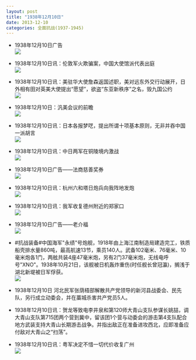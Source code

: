 ```yaml
---
layout: post
title: "1938年12月10日"
date: 2013-12-10
categories: 全面抗战(1937-1945)
---
```


<meta name="referrer" content="no-referrer" />

- 1938年12月10日广告 <br/><img src="https://ww3.sinaimg.cn/large/aca367d8jw1ebf0f6dhq1j20jk0h30yb.jpg" />

- 1938年12月10日讯：伦敦军火欺骗案，中国大使馆派代表出庭 <br/><img src="https://ww2.sinaimg.cn/large/aca367d8jw1ebeyoqvkmtj208d0bhwg7.jpg" />

- 1938年12月10日讯：美驻华大使詹森返国述职，美对远东外交行动展开，日外相有田对英美大使提出“愿望”，欲盗“东亚新秩序”之名，毁九国公约 <br/><img src="https://ww3.sinaimg.cn/large/aca367d8jw1ebewy9f1n1j20cs1w8an9.jpg" />

- 1938年12月10日：汎美会议的前瞻 <br/><img src="https://ww4.sinaimg.cn/large/aca367d8jw1ebev7usud6j20cs0m1tg4.jpg" />

- 1938年12月10日讯：日本各报梦呓，提出所谓十项基本原则，无非并吞中国一派胡言 <br/><img src="https://ww2.sinaimg.cn/large/aca367d8jw1eberqzq4c1j20cs0exq8p.jpg" />

- 1938年12月10日讯：中日两军在铜陵境内激战 <br/><img src="https://ww2.sinaimg.cn/large/aca367d8jw1ebeq0kym5hj20cs0exgno.jpg" />

- 1938年12月10日广告——法商慈善奖券 <br/><img src="https://ww1.sinaimg.cn/large/aca367d8jw1ebeoa2qirmj20cj0h2jv6.jpg" />

- 1938年12月10日讯：杭州六和塔日炮兵向我阵地发炮 <br/><img src="https://ww3.sinaimg.cn/large/aca367d8jw1ebej2ttbp1j206f066dga.jpg" />

- 1938年12月10日讯：我军收复德州附近的郑家口 <br/><img src="https://ww4.sinaimg.cn/large/aca367d8jw1ebehccx9f7j20730brgmq.jpg" />

- 1938年12月10日广告——老介福 <br/><img src="https://ww3.sinaimg.cn/large/aca367d8jw1ebeflzl2cnj20co0h40v9.jpg" />

- #抗战装备#中国海军"永绩"号炮舰，1918年由上海江南制造局建造完工，铁质船壳排水量860吨，最高航速13节，乘员140人。武备102毫米、76毫米、10毫米炮各1门，两舷共装4座47毫米炮，另有2门37毫米炮，无线电呼号"XNO"。1938年10月21日，该舰被日机轰炸重伤(时任舰长曾冠瀛)，搁浅于湖北新堤被日军俘获。 <br/><img src="https://ww2.sinaimg.cn/large/aca367d8jw1ebedl389rqj20dw09nmye.jpg" />

- 1938年12月10日 河北民军张荫梧部解散共产党领导的新河县战委会、民先队，另行成立动委会，并在藁城杀害共产党员5人。 

- 1938年12月10日讯：贺龙等致电李井泉和第120师大青山支队参谋长姚喆，调大青山支队第715团两个营到冀中，留该团1个营与动委会的游击第4支队配合地方武装支持大青山长期游击战争。并指出敌正在准备进攻西北，应即准备应付敌对大青山之“扫荡”。 

- 1938年12月10日讯：粤军决定不惜一切代价收复广州 <br/><img src="https://ww2.sinaimg.cn/large/aca367d8jw1ebe8o6otgvj20cs1elwoi.jpg" />

